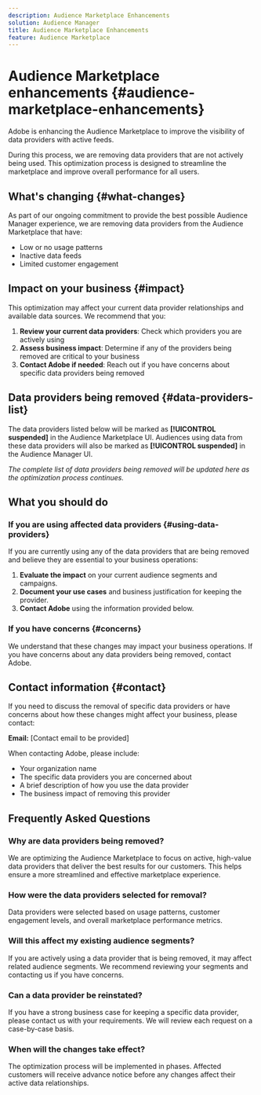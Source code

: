 ```yaml
---
description: Audience Marketplace Enhancements
solution: Audience Manager
title: Audience Marketplace Enhancements
feature: Audience Marketplace
---
```


# Audience Marketplace enhancements {#audience-marketplace-enhancements}

Adobe is enhancing the Audience Marketplace to improve the visibility of data providers with active feeds.

During this process, we are removing data providers that are not actively being used. This optimization process is designed to streamline the marketplace and improve overall performance for all users.

## What's changing {#what-changes}

As part of our ongoing commitment to provide the best possible Audience Manager experience, we are removing data providers from the Audience Marketplace that have:

* Low or no usage patterns
* Inactive data feeds
* Limited customer engagement

## Impact on your business {#impact}

This optimization may affect your current data provider relationships and available data sources. We recommend that you:

1. **Review your current data providers**: Check which providers you are actively using
2. **Assess business impact**: Determine if any of the providers being removed are critical to your business
3. **Contact Adobe if needed**: Reach out if you have concerns about specific data providers being removed

## Data providers being removed {#data-providers-list}

The data providers listed below will be marked as **[!UICONTROL suspended]** in the Audience Marketplace UI. Audiences using data from these data providers will also be marked as **[!UICONTROL suspended]** in the Audience Manager UI.

*The complete list of data providers being removed will be updated here as the optimization process continues.*

## What you should do

### If you are using affected data providers {#using-data-providers}

If you are currently using any of the data providers that are being removed and believe they are essential to your business operations:

1. **Evaluate the impact** on your current audience segments and campaigns.
2. **Document your use cases** and business justification for keeping the provider.
3. **Contact Adobe** using the information provided below.

### If you have concerns {#concerns}

We understand that these changes may impact your business operations. If you have concerns about any data providers being removed, contact Adobe.

## Contact information {#contact}

If you need to discuss the removal of specific data providers or have concerns about how these changes might affect your business, please contact:

**Email:** [Contact email to be provided]

When contacting Adobe, please include:

* Your organization name
* The specific data providers you are concerned about
* A brief description of how you use the data provider
* The business impact of removing this provider

## Frequently Asked Questions

### Why are data providers being removed?

We are optimizing the Audience Marketplace to focus on active, high-value data providers that deliver the best results for our customers. This helps ensure a more streamlined and effective marketplace experience.

### How were the data providers selected for removal?

Data providers were selected based on usage patterns, customer engagement levels, and overall marketplace performance metrics.

### Will this affect my existing audience segments?

If you are actively using a data provider that is being removed, it may affect related audience segments. We recommend reviewing your segments and contacting us if you have concerns.

### Can a data provider be reinstated?

If you have a strong business case for keeping a specific data provider, please contact us with your requirements. We will review each request on a case-by-case basis.

### When will the changes take effect?

The optimization process will be implemented in phases. Affected customers will receive advance notice before any changes affect their active data relationships.



